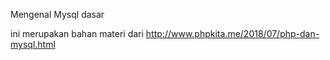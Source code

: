 Mengenal Mysql dasar

ini merupakan bahan materi dari
http://www.phpkita.me/2018/07/php-dan-mysql.html

